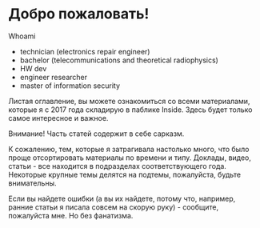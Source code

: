 # Добро пожаловать!

Whoami

* technician \(electronics repair engineer\)
* bachelor \(telecommunications and theoretical radiophysics\)
* HW dev
* engineer researcher
* master of information security

Листая оглавление, вы можете ознакомиться со всеми материалами, которые я с 2017 года складирую в паблике Inside. Здесь будет только самое интересное и важное.

Внимание! Часть статей содержит в себе сарказм.

К сожалению, тем, которые я затрагивала настолько много, что было проще отсортировать материалы по времени и типу. Доклады, видео, статьи - все находится в подразделах соответствующего года. Некоторые крупные темы делятся на подтемы, пожалуйста, будьте внимательны.

Если вы найдете ошибки \(а вы их найдете, потому что, например, ранние статьи я писала совсем на скорую руку\) - сообщите, пожалуйста мне. Но без фанатизма.

